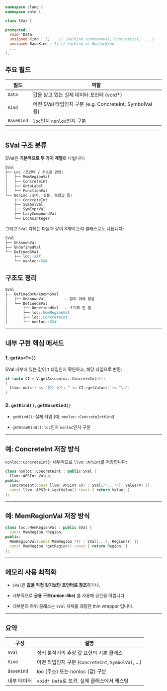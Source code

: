 
```cpp
namespace clang {
namespace ento {

class SVal {
  ...
protected:
  void *Data;
  unsigned Kind : 3;    // SValKind (UnknownVal, ConcreteInt, ... )
  unsigned BaseKind : 2; // LocKind or NonLocKind
  ...
};
```
##  주요 필드

| 필드         | 역할                                              |
| ---------- | ----------------------------------------------- |
| `Data`     | 값을 담고 있는 실제 데이터 포인터 (void*)                     |
| `Kind`     | 어떤 SVal 타입인지 구분 (e.g. ConcreteInt, SymbolVal 등) |
| `BaseKind` | `loc`인지 `nonloc`인지 구분                           |

---
## SVal 구조 분류
SVal은 **기본적으로 두 가지 계열**로 나뉩니다:

```scss
SVal
├── Loc (포인터 / 주소값 관련)
│   ├── MemRegionVal
│   ├── ConcreteInt
│   ├── GotoLabel
│   └── FunctionVal
└── NonLoc (숫자, 심볼, 복합값 등)
    ├── ConcreteInt
    ├── SymbolVal
    ├── SymExprVal
    ├── LazyCompoundVal
    └── LocAsInteger
```

그리고 `SVal` 자체는 다음과 같이 3개의 논리 클래스로도 나뉩니다:

```scss
SVal
├── UnknownVal
├── UndefinedVal
└── DefinedSVal
    ├── loc::XXX
    └── nonloc::XXX
```

## 구조도 정리
```scss
SVal
├── DefinedOrUnknownSVal
│   ├── UnknownVal         ← 값이 아예 없음
│   └── DefinedSVal
│       ├── UndefinedVal   ← 초기화 안 됨
│       ├── loc::MemRegionVal
│       ├── loc::ConcreteInt
│       └── nonloc::XXX
```

---

##  내부 구현 핵심 메서드

### 1. `getAs<T>()`

SVal 내부에 있는 값이 `T` 타입인지 확인하고, 해당 타입으로 반환:

```cpp
if (auto CI = V.getAs<nonloc::ConcreteInt>())
{
  llvm::outs() << "정수 상수: " << CI->getValue() << "\n";
}
```
### 2. `getKind()`, `getBaseKind()`

- `getKind()`: 실제 타입 (예: `nonloc::ConcreteIntKind`)
    
- `getBaseKind()`: `loc`인지 `nonloc`인지 구분
    

---

##  예: ConcreteInt 저장 방식

`nonloc::ConcreteInt`는 내부적으로 `llvm::APSInt`를 저장합니다:

```cpp
class nonloc::ConcreteInt : public SVal {
  llvm::APSInt Value;
public:
  ConcreteInt(const llvm::APSInt &V) : SVal(/*...*/), Value(V) {}
  const llvm::APSInt &getValue() const { return Value; }
};
```

---

##  예: MemRegionVal 저장 방식

```cpp
class loc::MemRegionVal : public SVal {
  const MemRegion *Region;
public:
  MemRegionVal(const MemRegion *r) : SVal(...), Region(r) {}
  const MemRegion *getRegion() const { return Region; }
};
```

---

##  메모리 사용 최적화

- `SVal`은 **값을 직접 갖기보단 포인터로 참조**하거나,
    
- 내부적으로 **공용 구조(union-like)** 를 사용해 공간을 아낍니다.
    
- 대부분의 하위 클래스는 `SVal` 자체를 래핑한 thin wrapper 입니다.
    

---

##  요약

|구성|설명|
|---|---|
|`SVal`|정적 분석기의 추상 값 표현의 기본 클래스|
|`Kind`|어떤 타입인지 구분 (`ConcreteInt`, `SymbolVal`, ...)|
|`BaseKind`|loc (주소) 또는 nonloc (값) 구분|
|내부 데이터|`void* Data`로 보관, 실제 클래스에서 캐스팅|